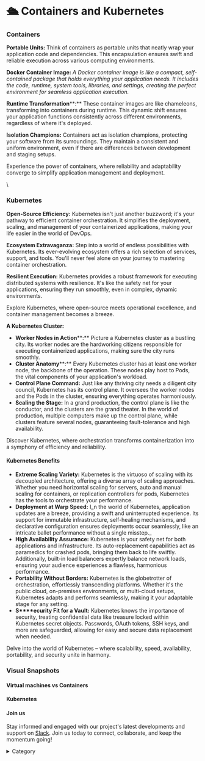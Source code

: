 

# 🛳 Containers and Kubernetes

### **Containers**&#x20;

**Portable Units:** Think of containers as portable units that neatly wrap your application code and dependencies. This encapsulation ensures swift and reliable execution across various computing environments.

**Docker Container Image:** _A Docker container image is like a compact, self-contained package that holds everything your application needs. It includes the code, runtime, system tools, libraries, and settings, creating the perfect environment for seamless application execution._

**Runtime Transformation****:** These container images are like chameleons, transforming into containers during runtime. This dynamic shift ensures your application functions consistently across different environments, regardless of where it's deployed.

**Isolation Champions:** Containers act as isolation champions, protecting your software from its surroundings. They maintain a consistent and uniform environment, even if there are differences between development and staging setups.

Experience the power of containers, where reliability and adaptability converge to simplify application management and deployment.

\


### **Kubernetes**&#x20;

**Open-Source Efficiency:** Kubernetes isn't just another buzzword; it's your pathway to efficient container orchestration. It simplifies the deployment, scaling, and management of your containerized applications, making your life easier in the world of DevOps.

**Ecosystem Extravaganza:** Step into a world of endless possibilities with Kubernetes. Its ever-evolving ecosystem offers a rich selection of services, support, and tools. You'll never feel alone on your journey to mastering container orchestration.

**Resilient Execution:** Kubernetes provides a robust framework for executing distributed systems with resilience. It's like the safety net for your applications, ensuring they run smoothly, even in complex, dynamic environments.

Explore Kubernetes, where open-source meets operational excellence, and container management becomes a breeze.

**A Kubernetes Cluster:**

* **Worker Nodes in Action****:** Picture a Kubernetes cluster as a bustling city. Its worker nodes are the hardworking citizens responsible for executing containerized applications, making sure the city runs smoothly.
* **Cluster Anatomy****:** Every Kubernetes cluster has at least one worker node, the backbone of the operation. These nodes play host to Pods, the vital components of your application's workload.
* **Control Plane Command:** Just like any thriving city needs a diligent city council, Kubernetes has its control plane. It oversees the worker nodes and the Pods in the cluster, ensuring everything operates harmoniously.
* **Scaling the Stage:** In a grand production, the control plane is like the conductor, and the clusters are the grand theater. In the world of production, multiple computers make up the control plane, while clusters feature several nodes, guaranteeing fault-tolerance and high availability.

Discover Kubernetes, where orchestration transforms containerization into a symphony of efficiency and reliability.

#### **Kubernetes Benefits**&#x20;

* **Extreme Scaling Variety:** Kubernetes is the virtuoso of scaling with its decoupled architecture, offering a diverse array of scaling approaches. Whether you need horizontal scaling for servers, auto and manual scaling for containers, or replication controllers for pods, Kubernetes has the tools to orchestrate your performance.
* **Deployment at Warp Speed:** I_n the world of Kubernetes, application updates are a breeze, providing a swift and uninterrupted experience. Its support for immutable infrastructure, self-healing mechanisms, and declarative configuration ensures deployments occur seamlessly, like an intricate ballet performance without a single misstep._
* **High Availability Assurance:** Kubernetes is your safety net for both applications and infrastructure. Its auto-replacement capabilities act as paramedics for crashed pods, bringing them back to life swiftly. Additionally, built-in load balancers expertly balance network loads, ensuring your audience experiences a flawless, harmonious performance.
* **Portability Without Borders:** Kubernetes is the globetrotter of orchestration, effortlessly transcending platforms. Whether it's the public cloud, on-premises environments, or multi-cloud setups, Kubernetes adapts and performs seamlessly, making it your adaptable stage for any setting.
* **S****ecurity Fit for a Vault:** Kubernetes knows the importance of security, treating confidential data like treasure locked within Kubernetes secret objects. Passwords, OAuth tokens, SSH keys, and more are safeguarded, allowing for easy and secure data replacement when needed.

Delve into the world of Kubernetes – where scalability, speed, availability, portability, and security unite in harmony.



### Visual Snapshots

#### **Virtual machines vs Containers**&#x20;



#### Kubernetes



#### Join us

Stay informed and engaged with our project's latest developments and support on [Slack](https://app.slack.com/client/T04QS32JX6E/C04QKEWE146). Join us today to connect, collaborate, and keep the momentum going!&#x20;

<details>

<summary>Category</summary>

Kubernetes, cloud computing, DevOps, cloud services, hosting platform, container orchestration, cloud infrastructure, cloud deployment, cloud management, cloud technology, cloud solutions&#x20;

</details>
